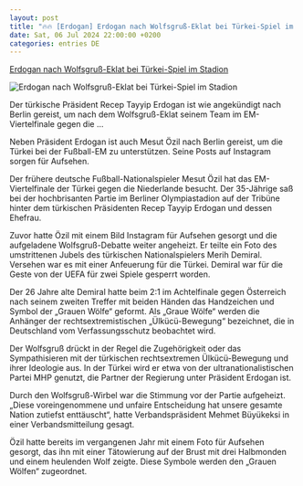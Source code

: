 ```yaml
---
layout: post
title: "🔥🔥 [Erdogan] Erdogan nach Wolfsgruß-Eklat bei Türkei-Spiel im Stadion"
date: Sat, 06 Jul 2024 22:00:00 +0200
categories: entries DE
---
```

[Erdogan nach Wolfsgruß-Eklat bei Türkei-Spiel im Stadion](https://bnn.de/sport/erdogan-nach-wolfsgruss-eklat-bei-tuerkei-spiel-im-stadion)

![Erdogan nach Wolfsgruß-Eklat bei Türkei-Spiel im Stadion](https://static.bnn.de/sport/urn-newsml-dpacom-20090101-240706-935-154820-vdp98l/alternates/LANDSCAPE_13x7_BASE/urn-newsml-dpacom-20090101-240706-935-154820)

Der türkische Präsident Recep Tayyip Erdogan ist wie angekündigt nach Berlin gereist, um nach dem Wolfsgruß-Eklat seinem Team im EM-Viertelfinale gegen die ...

Neben Präsident Erdogan ist auch Mesut Özil nach Berlin gereist, um die Türkei bei der Fußball-EM zu unterstützen. Seine Posts auf Instagram sorgen für Aufsehen.

Der frühere deutsche Fußball-Nationalspieler Mesut Özil hat das EM-Viertelfinale der Türkei gegen die Niederlande besucht. Der 35-Jährige saß bei der hochbrisanten Partie im Berliner Olympiastadion auf der Tribüne hinter dem türkischen Präsidenten Recep Tayyip Erdogan und dessen Ehefrau.

Zuvor hatte Özil mit einem Bild Instagram für Aufsehen gesorgt und die aufgeladene Wolfsgruß-Debatte weiter angeheizt. Er teilte ein Foto des umstrittenen Jubels des türkischen Nationalspielers Merih Demiral. Versehen war es mit einer Anfeuerung für die Türkei. Demiral war für die Geste von der UEFA für zwei Spiele gesperrt worden.

Der 26 Jahre alte Demiral hatte beim 2:1 im Achtelfinale gegen Österreich nach seinem zweiten Treffer mit beiden Händen das Handzeichen und Symbol der „Grauen Wölfe“ geformt. Als „Graue Wölfe“ werden die Anhänger der rechtsextremistischen „Ülkücü-Bewegung“ bezeichnet, die in Deutschland vom Verfassungsschutz beobachtet wird.

Der Wolfsgruß drückt in der Regel die Zugehörigkeit oder das Sympathisieren mit der türkischen rechtsextremen Ülkücü-Bewegung und ihrer Ideologie aus. In der Türkei wird er etwa von der ultranationalistischen Partei MHP genutzt, die Partner der Regierung unter Präsident Erdogan ist.

Durch den Wolfsgruß-Wirbel war die Stimmung vor der Partie aufgeheizt. „Diese voreingenommene und unfaire Entscheidung hat unsere gesamte Nation zutiefst enttäuscht“, hatte Verbandspräsident Mehmet Büyükeksi in einer Verbandsmitteilung gesagt.

Özil hatte bereits im vergangenen Jahr mit einem Foto für Aufsehen gesorgt, das ihn mit einer Tätowierung auf der Brust mit drei Halbmonden und einem heulenden Wolf zeigte. Diese Symbole werden den „Grauen Wölfen“ zugeordnet.

